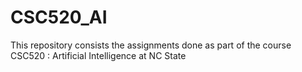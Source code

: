 # CSC520_AI

This repository consists the assignments done as part of the course CSC520 : Artificial Intelligence at NC State
